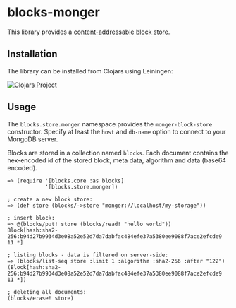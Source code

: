 # blocks-monger

This library provides a [content-addressable](https://en.wikipedia.org/wiki/Content-addressable_storage) [block store](//github.com/greglook/blocks).

## Installation

The library can be installed from Clojars using Leiningen:

[![Clojars Project](http://clojars.org/zcfux/blocks-monger/latest-version.svg)](https://clojars.org/zcfux/blocks-monger)

## Usage

The `blocks.store.monger` namespace provides the `monger-block-store` constructor. Specify
at least the `host` and `db-name` option to connect to your MongoDB server.

Blocks are stored in a collection named `blocks`. Each document contains the hex-encoded
id of the stored block, meta data, algorithm and data (base64 encoded).

	=> (require '[blocks.core :as blocks]
	            '[blocks.store.monger])

	; create a new block store:
	=> (def store (blocks/->store "monger://localhost/my-storage"))

	; insert block:
	=> @(blocks/put! store (blocks/read! "hello world"))
	Block[hash:sha2-256:b94d27b9934d3e08a52e52d7da7dabfac484efe37a5380ee9088f7ace2efcde9 11 *]

	; listing blocks - data is filtered on server-side:
	=> (blocks/list-seq store :limit 1 :algorithm :sha2-256 :after "122")
	(Block[hash:sha2-256:b94d27b9934d3e08a52e52d7da7dabfac484efe37a5380ee9088f7ace2efcde9 11 *])

	; deleting all documents:
	(blocks/erase! store)
